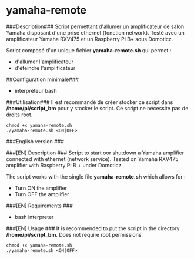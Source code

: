 yamaha-remote
===

###Description###
Script permettant d'allumer un amplificateur de salon Yamaha disposant d'une prise ethernet (fonction network).
Testé avec un amplificateur Yamaha RXV475 et un Raspberry Pi B+ sous Domoticz.

Script composé d'un unique fichier **yamaha-remote.sh** qui permet :

- d'allumer l'amplificateur
- d'éteindre l'amplificateur

##Configuration minimale###
- interpréteur bash

###Utilisation###
Il est recommandé de créer stocker ce script dans **/home/pi/script_bm** pour y stocker le script. Ce script ne nécessite pas de droits root.

```
chmod +x yamaha-remote.sh
./yamaha-remote.sh <ON|OFF>
```

###English version ###

###[EN] Description ###
Script to start oor shutdown a Yamaha amplifier connected with ethernet (network service).
Tested on Yamaha RXV475 amplifier with Raspberry Pi B + under Domoticz.

The script works with the single file **yamaha-remote.sh** which allows for :

- Turn ON the amplifier
- Turn OFF the amplifier

###[EN] Requirements ###
- bash interpreter

###[EN] Usage ###
It is recommended to put the script in the directory **/home/pi/script_bm**. Does not require root permissions.

```
chmod +x yamaha-remote.sh
./yamaha-remote.sh <ON|OFF>
```